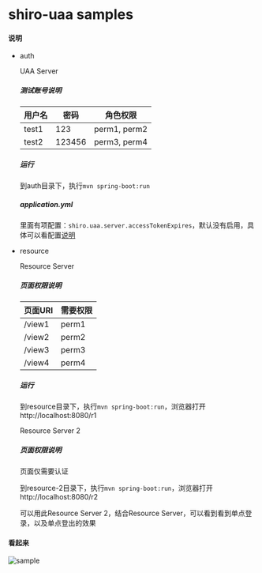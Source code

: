 # shiro-uaa samples

#### 说明

- auth

  UAA Server

  ##### 测试账号说明

  | 用户名 | 密码   | 角色权限     |
  | ------ | ------ | ------------ |
  | test1  | 123    | perm1, perm2 |
  | test2  | 123456 | perm3, perm4 |

  ##### 运行

  到auth目录下，执行`mvn spring-boot:run`

  ##### application.yml

  里面有项配置：`shiro.uaa.server.accessTokenExpires`，默认没有启用，具体可以看配置[说明](auth/src/main/resources/application.yml)

- resource

  Resource Server

  ##### 页面权限说明

  | 页面URI | 需要权限 |
  | ------- | -------- |
  | /view1  | perm1    |
  | /view2  | perm2    |
  | /view3  | perm3    |
  | /view4  | perm4    |

  ##### 运行

  到resource目录下，执行`mvn spring-boot:run`，浏览器打开http://localhost:8080/r1

   Resource Server 2

   ##### 页面权限说明

   页面仅需要认证

   到resource-2目录下，执行`mvn spring-boot:run`，浏览器打开http://localhost:8080/r2

   可以用此Resource Server 2，结合Resource Server，可以看到看到单点登录，以及单点登出的效果

#### 看起来

![sample](sample.gif)

